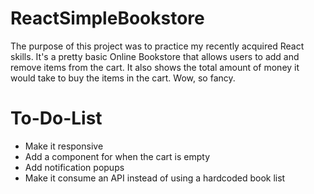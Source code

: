 # ReactSimpleBookstore
The purpose of this project was to practice my recently acquired React skills. It's a pretty basic Online Bookstore that allows users to add and remove items from the cart. It also shows the total amount of money it would take to buy the items in the cart. Wow, so fancy.

# To-Do-List
- Make it responsive
- Add a component for when the cart is empty
- Add notification popups
- Make it consume an API instead of using a hardcoded book list
